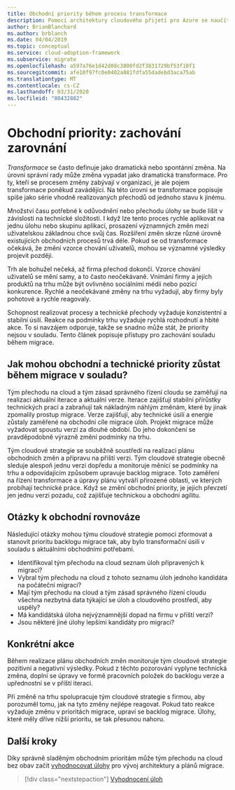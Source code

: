 ```yaml
---
title: Obchodní priority během procesu transformace
description: Pomocí architektury cloudového přijetí pro Azure se naučíte udržovat obchodní zarovnání během dlouhodobě transformačního procesu.
author: BrianBlanchard
ms.author: brblanch
ms.date: 04/04/2019
ms.topic: conceptual
ms.service: cloud-adoption-framework
ms.subservice: migrate
ms.openlocfilehash: a597a76e1d42d08c3800fd2f3831729bf53f10f1
ms.sourcegitcommit: afe10f97fc0e0402a881fdfa55dadebd3aca75ab
ms.translationtype: MT
ms.contentlocale: cs-CZ
ms.lasthandoff: 03/31/2020
ms.locfileid: "80432882"
---
```

# <a name="business-priorities-maintaining-alignment"></a>Obchodní priority: zachování zarovnání

*Transformace* se často definuje jako dramatická nebo spontánní změna. Na úrovni správní rady může změna vypadat jako dramatická transformace. Pro ty, kteří se procesem změny zabývají v organizaci, je ale pojem transformace poněkud zavádějící. Na této úrovni se transformace popisuje spíše jako série vhodně realizovaných přechodů od jednoho stavu k jinému.

Množství času potřebné k odůvodnění nebo přechodu úlohy se bude lišit v závislosti na technické složitosti. I když lze tento proces rychle aplikovat na jednu úlohu nebo skupinu aplikací, prosazení významných změn mezi uživatelskou základnou chce svůj čas. Rozšíření změn skrze různé úrovně existujících obchodních procesů trvá déle. Pokud se od transformace očekává, že změní vzorce chování uživatelů, mohou se významné výsledky projevit později.

Trh ale bohužel nečeká, až firma přechod dokončí. Vzorce chování uživatelů se mění samy, a to často neočekávaně. Vnímání firmy a jejích produktů na trhu může být ovlivněno sociálními médii nebo pozicí konkurence. Rychlé a neočekávané změny na trhu vyžadují, aby firmy byly pohotové a rychle reagovaly.

Schopnost realizovat procesy a technické přechody vyžaduje konzistentní a stabilní úsilí. Reakce na podmínky trhu vyžaduje rychlá rozhodnutí a hbité akce. To si navzájem odporuje, takže se snadno může stát, že priority nejsou v souladu. Tento článek popisuje přístupy pro zachování souladu během migrace.

<!-- markdownlint-disable MD026 -->

## <a name="how-can-business-and-technical-priorities-stay-aligned-during-a-migration"></a>Jak mohou obchodní a technické priority zůstat během migrace v souladu?

Tým přechodu na cloud a tým zásad správného řízení cloudu se zaměřují na realizaci aktuální iterace a aktuální verze. Iterace zajišťují stabilní přírůstky technických prací a zabraňují tak nákladným náhlým změnám, které by jinak zpomalily prostup migrace. Verze zajišťují, aby technické úsilí a energie zůstaly zaměřené na obchodní cíle migrace úloh. Projekt migrace může vyžadovat spoustu verzí za dlouhé období. Do jeho dokončení se pravděpodobně výrazně změní podmínky na trhu.

Tým cloudové strategie se souběžně soustředí na realizaci plánu obchodních změn a přípravu na příští verzi. Tým cloudové strategie obecně sleduje alespoň jednu verzi dopředu a monitoruje měnící se podmínky na trhu a odpovídajícím způsobem upravuje backlog migrace. Toto zaměření na řízení transformace a úpravy plánu vytváří přirozené oblasti, ve kterých probíhají technické práce. Když se změní obchodní priority, je jejich převzetí jen jednu verzi pozadu, což zajišťuje technickou a obchodní agilitu.

## <a name="business-alignment-questions"></a>Otázky k obchodní rovnováze

Následující otázky mohou týmu cloudové strategie pomoci zformovat a stanovit prioritu backlogu migrace tak, aby bylo transformační úsilí v souladu s aktuálními obchodními potřebami.

- Identifikoval tým přechodu na cloud seznam úloh připravených k migraci?
- Vybral tým přechodu na cloud z tohoto seznamu úloh jednoho kandidáta na počáteční migraci?
- Mají tým přechodu na cloud a tým zásad správného řízení cloudu všechna nezbytná data týkající se úloh a cloudového prostředí, aby uspěly?
- Má kandidátská úloha nejvýznamnější dopad na firmu v příští verzi?
- Jsou některé jiné úlohy lepšími kandidáty pro migraci?

## <a name="tangible-actions"></a>Konkrétní akce

Během realizace plánu obchodních změn monitoruje tým cloudové strategie pozitivní a negativní výsledky. Pokud z těchto pozorování vyplyne technická změna, doplní se úpravy ve formě pracovních položek do backlogu verze a upřednostní se v příští iteraci.

Při změně na trhu spolupracuje tým cloudové strategie s firmou, aby porozuměl tomu, jak na tyto změny nejlépe reagovat. Pokud tato reakce vyžaduje změnu v prioritách migrace, upraví se backlog migrace. Úlohy, které měly dříve nižší prioritu, se tak přesunou nahoru.

## <a name="next-steps"></a>Další kroky

Díky správně sladěným obchodním prioritám může tým přechodu na cloud bez obav začít [vyhodnocovat úlohy](./evaluate.md) pro vývoj architektury a plánů migrace.

> [!div class="nextstepaction"]
> [Vyhodnocení úloh](./evaluate.md)
